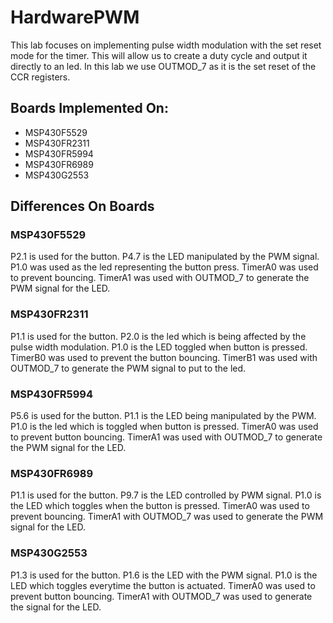 # HardwarePWM
This lab focuses on implementing pulse width modulation with the set reset mode for the timer. This will allow us to create a duty cycle and output it directly to an led. In this lab we use OUTMOD_7 as it is the set reset of the CCR registers.

## Boards Implemented On:
* MSP430F5529
* MSP430FR2311
* MSP430FR5994
* MSP430FR6989
* MSP430G2553

## Differences On Boards
### MSP430F5529
P2.1 is used for the button. P4.7 is the LED manipulated by the PWM signal. P1.0 was used as the led representing the button press. TimerA0 was used to prevent bouncing. TimerA1 was used with OUTMOD_7 to generate the PWM signal for the LED.

### MSP430FR2311
P1.1 is used for the button. P2.0 is the led which is being affected by the pulse width modulation. P1.0 is the LED toggled when button is pressed. TimerB0 was used to prevent the button bouncing. TimerB1 was used with OUTMOD_7 to generate the PWM signal to put to the led.

### MSP430FR5994
P5.6 is used for the button. P1.1 is the LED being manipulated by the PWM. P1.0 is the led which is toggled when button is pressed. TimerA0 was used to prevent button bouncing. TimerA1 was used with OUTMOD_7 to generate the PWM signal for the LED.

### MSP430FR6989
P1.1 is used for the button. P9.7 is the LED controlled by PWM signal. P1.0 is the LED which toggles when the button is pressed. TimerA0 was used to prevent bouncing. TimerA1 with OUTMOD_7 was used to generate the PWM signal for the LED.

### MSP430G2553
P1.3 is used for the button. P1.6 is the LED with the PWM signal. P1.0 is the LED which toggles everytime the button is actuated. TimerA0 was used to prevent button bouncing. TimerA1 with OUTMOD_7 was used to generate the signal for the LED.

